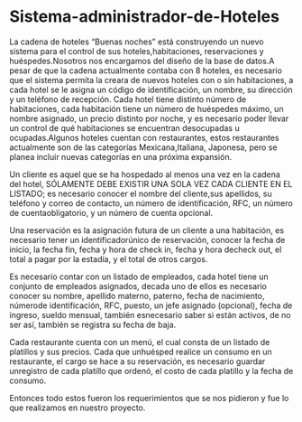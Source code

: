 # Sistema-administrador-de-Hoteles

La cadena de hoteles “Buenas noches” está construyendo un nuevo sistema para el control de sus hoteles,habitaciones, reservaciones y huéspedes.Nosotros nos encargamos del diseño de la base de datos.A  pesar  de  que  la  cadena  actualmente  contaba  con  8  hoteles,  es  necesario  que  el  sistema  permita  la creara de nuevos hoteles con o sin habitaciones, a cada hotel se le asigna un código de identificación, un nombre, su dirección y un teléfono de recepción. Cada hotel tiene distinto número de habitaciones, cada habitación tiene un número de huéspedes máximo, un nombre asignado, un precio distinto por noche, y es necesario poder llevar un control de qué habitaciones se encuentran desocupadas u ocupadas.Algunos hoteles cuentan con restaurantes, estos restaurantes actualmente son de las categorías Mexicana,Italiana, Japonesa, pero se planea incluir nuevas categorías en una próxima expansión.

Un cliente es aquel que se ha hospedado al menos una vez en la cadena del hotel, SÓLAMENTE DEBE EXISTIR UNA SOLA VEZ CADA CLIENTE EN EL LISTADO; es necesario conocer el nombre del cliente,sus apellidos, su teléfono y correo de contacto, un número de identificación, RFC, un número de cuentaobligatorio, y un número de cuenta opcional.

Una reservación es la asignación futura de un cliente a una habitación, es necesario tener un identificadorúnico de reservación, conocer la fecha de inicio, la fecha fin, fecha y hora de check in, fecha y hora decheck out, el total a pagar por la estadía, y el total de otros cargos.

Es necesario contar con un listado de empleados, cada hotel tiene un conjunto de empleados asignados, decada uno de ellos es necesario conocer su nombre, apellido materno, paterno, fecha de nacimiento, númerode identificación, RFC, puesto, un jefe asignado (opcional), fecha de ingreso, sueldo mensual, también esnecesario saber si están activos, de no ser así, también se registra su fecha de baja.

Cada restaurante cuenta con un menú, el cual consta de un listado de platillos y sus precios. Cada que unhuésped realice un consumo en un restaurante, el cargo se hace a su reservación, es necesario guardar unregistro de cada platillo que ordenó, el costo de cada platillo y la fecha de consumo.

Entonces todo estos fueron los requerimientos que se nos pidieron y fue lo que realizamos en nuestro proyecto. 
